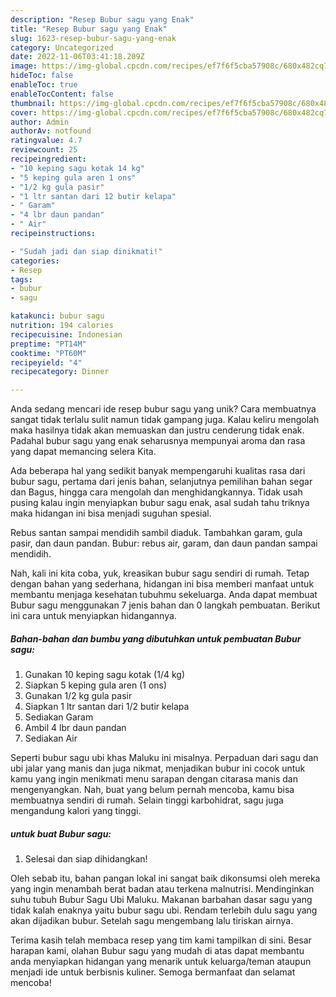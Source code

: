 ```yaml
---
description: "Resep Bubur sagu yang Enak"
title: "Resep Bubur sagu yang Enak"
slug: 1623-resep-bubur-sagu-yang-enak
category: Uncategorized
date: 2022-11-06T03:41:18.209Z
image: https://img-global.cpcdn.com/recipes/ef7f6f5cba57908c/680x482cq70/bubur-sagu-foto-resep-utama.jpg
hideToc: false
enableToc: true
enableTocContent: false
thumbnail: https://img-global.cpcdn.com/recipes/ef7f6f5cba57908c/680x482cq70/bubur-sagu-foto-resep-utama.jpg
cover: https://img-global.cpcdn.com/recipes/ef7f6f5cba57908c/680x482cq70/bubur-sagu-foto-resep-utama.jpg
author: Admin
authorAv: notfound
ratingvalue: 4.7
reviewcount: 25
recipeingredient:
- "10 keping sagu kotak 14 kg"
- "5 keping gula aren 1 ons"
- "1/2 kg gula pasir"
- "1 ltr santan dari 12 butir kelapa"
- " Garam"
- "4 lbr daun pandan"
- " Air"
recipeinstructions:

- "Sudah jadi dan siap dinikmati!"
categories:
- Resep
tags:
- bubur
- sagu

katakunci: bubur sagu 
nutrition: 194 calories
recipecuisine: Indonesian
preptime: "PT14M"
cooktime: "PT60M"
recipeyield: "4"
recipecategory: Dinner

---
```





Anda sedang mencari ide resep bubur sagu yang unik? Cara membuatnya sangat tidak terlalu sulit namun tidak gampang juga. Kalau keliru mengolah maka hasilnya tidak akan memuaskan dan justru cenderung tidak enak. Padahal bubur sagu yang enak seharusnya mempunyai aroma dan rasa yang dapat memancing selera Kita.





Ada beberapa hal yang sedikit banyak mempengaruhi kualitas rasa dari bubur sagu, pertama dari jenis bahan, selanjutnya pemilihan bahan segar dan Bagus, hingga cara mengolah dan menghidangkannya. Tidak usah pusing kalau ingin menyiapkan bubur sagu enak,      asal sudah tahu triknya maka hidangan ini bisa menjadi suguhan spesial.














Rebus santan sampai mendidih sambil diaduk. Tambahkan garam, gula pasir, dan daun pandan. Bubur: rebus air, garam, dan daun pandan sampai mendidih.






Nah, kali ini kita coba, yuk, kreasikan bubur sagu sendiri di rumah. Tetap dengan bahan yang sederhana, hidangan ini bisa memberi manfaat untuk membantu menjaga kesehatan tubuhmu sekeluarga. Anda dapat membuat Bubur sagu menggunakan 7 jenis bahan dan 0 langkah pembuatan. Berikut ini cara untuk menyiapkan hidangannya.

<!--inarticleads1-->

##### Bahan-bahan dan bumbu yang dibutuhkan untuk pembuatan Bubur sagu:

1. Gunakan 10 keping sagu kotak (1/4 kg)
1. Siapkan 5 keping gula aren (1 ons)
1. Gunakan 1/2 kg gula pasir
1. Siapkan 1 ltr santan dari 1/2 butir kelapa
1. Sediakan  Garam
1. Ambil 4 lbr daun pandan
1. Sediakan  Air


Seperti bubur sagu ubi khas Maluku ini misalnya. Perpaduan dari sagu dan ubi jalar yang manis dan juga nikmat, menjadikan bubur ini cocok untuk kamu yang ingin menikmati menu sarapan dengan citarasa manis dan mengenyangkan. Nah, buat yang belum pernah mencoba, kamu bisa membuatnya sendiri di rumah. Selain tinggi karbohidrat, sagu juga mengandung kalori yang tinggi. 

<!--inarticleads2-->

#####  untuk buat Bubur sagu:


1. Selesai dan siap dihidangkan!

Oleh sebab itu, bahan pangan lokal ini sangat baik dikonsumsi oleh mereka yang ingin menambah berat badan atau terkena malnutrisi. Mendinginkan suhu tubuh Bubur Sagu Ubi Maluku. Makanan barbahan dasar sagu yang tidak kalah enaknya yaitu bubur sagu ubi. Rendam terlebih dulu sagu yang akan dijadikan bubur. Setelah sagu mengembang lalu tiriskan airnya. 

Terima kasih telah membaca resep yang tim kami tampilkan di sini. Besar harapan kami, olahan Bubur sagu yang mudah di atas dapat membantu anda menyiapkan hidangan yang menarik untuk keluarga/teman ataupun menjadi ide untuk berbisnis kuliner. Semoga bermanfaat dan selamat mencoba!
